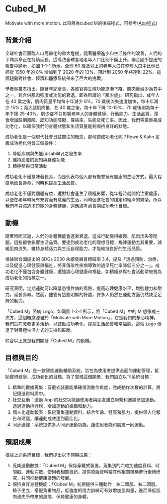# Cubed_M

Motivate with more motion.
此項目為cubed M的後端程式，可參考([App程式](https://github.com/numbone112/Cubed-M-App))

## 背景介紹

全球社會正面臨人口高齡化的重大危機，隨著醫療進步和生活條件的改善，人們的平均壽命正在持續延長，這導致全球各地老年人口比例不斷上升。聯合國所提出的報告中顯示，如圖 1-1-1 所示，全球 60 歲及以上的老年人口在整體人口中比例已經從 1950 年的 8% 增加到了 2020 年的 13%，預計到 2050 年將達到 22%。這個趨勢對社會、經濟和醫療系統帶來了巨大的挑戰。

學者吳蔓君指出，隨著年紀增長，各器官與生理功能逐漸下降，肌肉量減少為其中之一，若合併肌肉強度或功能的衰退，即為所謂的「肌少症」。研究指出，成年人在 40 歲之後，肌肉質量平均每十年減少 8%，70 歲後流失速度加快，每十年減少 15%；而大腿肌肉量，在 40 歲之後，每十年下降 10-15%，70 歲後則為每十年下降 25-40%。肌少症不只影響老年人的身體健康、行動能力、生活品質，還會增加跌倒風險、認知功能障礙、罹病率、失能及死亡率。因此，我們需要重視成功老化，以確保我們的身體狀態和生活質量能夠保持良好的狀態。

成功老化是一個現代社會日益關注的概念，那何謂成功老化呢？Rowe & Kahn 定義成功老化包含三個要件：
1. 降低疾病與失能(disability)之發生率
2. 維持高度的認知與身體功能
3. 積極參與日常活動

成功老化不僅意味著長壽，而是代表每個人都有機會擁有健康的生活方式，最大程度地延長壽命，同時也提高生活品質。

成功老化不僅對個體有益，還對社會產生了積極影響，從年輕時就開始注重健康，以便在老年時擁有充實而有意義的生活，同時促進社會的穩定和經濟的繁榮。所以我們不只該追求短期的身體健康，還應該考慮長期成功老化目標。

## 動機

隨著時間流逝，人們的身體機能會逐漸衰退，造成行動變得緩慢、肌肉流失等問題，這些都會影響生活品質。要達到成功老化的理想目標，規律運動尤其重要，減緩肌肉流失，維持身體活力與生活自理能力，才能維持良好的生活品質。

根據聯合國提出的 SDGs 2030 永續發展目標細項 3.4，提及「透過預防、治療，以及促進心理健康與福祉，將非傳染性疾病導致的過早死亡率降低三分之一」。成功老化不僅包含身體健康，還強調心理健康和福祉，如積極參與社會活動常被視為成功老化的指標之一。

研究表明，定期運動可以降低患慢性病的風險，提高心理健康水平，增強體力和耐力，延長壽命。然而，儘管有這些明顯的好處，許多人仍然在運動方面仍然缺乏足夠的動力。

「Cubed M」系統 Logo，如同圖 1-2-1 所示，將「Cubed M」中的 M 想像成三次方，這個概念源自於「Motivate with More Motion」，它是我們的核心精神。我們旨在激發更多活動，以鼓勵成功老化，提高生活品質和幸福感。這個 Logo 傳達了對積極生活方式的支持和鼓勵。

綜合以上就是我們開發「Cubed M」的動機。

## 目標與目的

「Cubed M」是一款智能運動輔助系統，旨在為使用者提供全面的運動管理，幫助實現健康、成功老化的目標。為了實現這個願景，我們設立以下系統目標：
1. 精準的數據蒐集：穿戴式裝置能準確偵測動作角度，完成動作次數的計算，將記錄進資料庫中。
2. 社交互動：透過 App 的社交功能讓使用者與朋友建立聯繫和邀請參加運動。透過運動排行榜，增加運動的樂趣和動力。
3. 個人化運動報表：系統蒐集運動資料，結合年齡、健康和肌力，提供個人化報告和建議，讓運動成效達到最佳化。
4. 同步連線：系統提供多人同步運動功能，讓使用者能和朋友一同運動。

## 預期成果

根據上述系統目標，我們提出以下預期成果：
1. 蒐集運動數據：「Cubed M」保存穿戴式裝置，蒐集到的六軸加速度資料、時間戳、運動次數、使用者相關資訊，提供原始資料給其他相關機構進行後續研究，共同推動健康議題的發展。
2. 保持良好身體機能：「Cubed M」初期提供三種動作：左二頭肌、右二頭肌、椅子坐立，搭配負重物品，低強度的阻力訓練可有效增加肌肉量，進而降低肌肉流失所帶來的風險，保持健康的身體。
